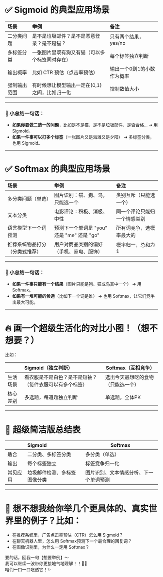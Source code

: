 
# ✅ Sigmoid 的典型应用场景

| 场景         | 举例                                           | 备注                       |
| :----------- | :--------------------------------------------- | :------------------------- |
| 二分类问题   | 是不是垃圾邮件？是不是恶意登录？是不是猫？     | 只有两个结果，yes/no       |
| 多标签分类   | 一张图片里既有狗又有猫（可以多个标签同时存在） | 每个标签独立判断           |
| 输出概率     | 比如 CTR 预估（点击率预估）                    | 输出一个0到1的小数作为概率 |
| 强制输出范围 | 有时候想让模型输出一定在(0,1)之间，比如归一化  | 控制数值大小               |

---

### 🎯 小总结一句话：
- **如果你要做二选一的问题**，比如是不是猫、是不是垃圾邮件、是否合格... ➔ 用 Sigmoid。
- **如果一件事可以打多个标签**（一张图片又是海滩又是夕阳） ➔ 多标签分类，也用 Sigmoid。

---

# ✅ Softmax 的典型应用场景

| 场景                           | 举例                                       | 备注                         |
| :----------------------------- | :----------------------------------------- | :--------------------------- |
| 多分类问题（单选）             | 图片识别：猫、狗、鸟，只能选一个           | 类别互斥（只能选一个）       |
| 文本分类                       | 电影评论：积极、消极、中性                 | 同一个评论只能归一个情感类别 |
| 语言模型下一个词预测           | 预测下一个单词是 "you" 还是 "me" 还是 "go" | 所有词竞争，选概率最大的     |
| 推荐系统物品打分（分类式推荐） | 用户对商品类别的偏好（手机、家电、服饰）   | 概率归一，总和为1            |

---

### 🎯 小总结一句话：
- **如果一件事只能有一个结果**（图片只能是狗、猫或鸟其中一个） ➔ 用 Softmax。
- **如果有一堆可能的候选**（比如下一个词是谁） ➔ 也用 Softmax，让它们竞争出最大可能。

---

# 🔥 画一个超级生活化的对比小图！（想不想要？）

比如：

|          | Sigmoid（独立判断）                                      | Softmax（互相竞争）                |
| :------- | :------------------------------------------------------- | ---------------------------------- |
| 生活场景 | 看衣服是不是白色？是不是短袖？（每件衣服可以有多个标签） | 选出今天最想吃的食物（只能选一个） |
| 核心差别 | 多选题，每道题独立判断                                   | 单选题，全体PK                     |

---

# 🎯 超级简洁版总结表

|          | Sigmoid                      | Softmax                                |
| :------- | :--------------------------- | -------------------------------------- |
| 适合     | 二分类、多标签分类           | 多分类（单选）                         |
| 输出     | 每个标签独立                 | 标签竞争归一化                         |
| 常见应用 | 垃圾邮件检测、多标签图像分类 | 图片识别、文本情感分析、下一个单词预测 |

---

# 🚀 想不想我给你举几个更具体的、真实世界里的例子？比如：

- 在推荐系统里，广告点击率预估（CTR）怎么用 Sigmoid？
- 在聊天机器人里，怎么用 Softmax预测下一个最合理的回复词？
- 在图像识别里，为什么一定用 Softmax？

要的话，回我一句【想要举例】～  
我可以继续一波带你更接地气地理解！！🎯🎯  
咱们一口一口吃透它！✨